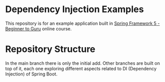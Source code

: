 # Dependency Injection Examples

This repository is for an example application built in [Spring Framework 5 - Beginner to Guru](https://www.udemy.com/testing-spring-boot-beginner-to-guru/?couponCode=GITHUB_REPO) online course.

# Repository Structure

In the main branch there is only the initial add. 
Other branches are built on top of it, each one exploring different aspects related to DI (Dependency Injection) of Spring Boot.  

